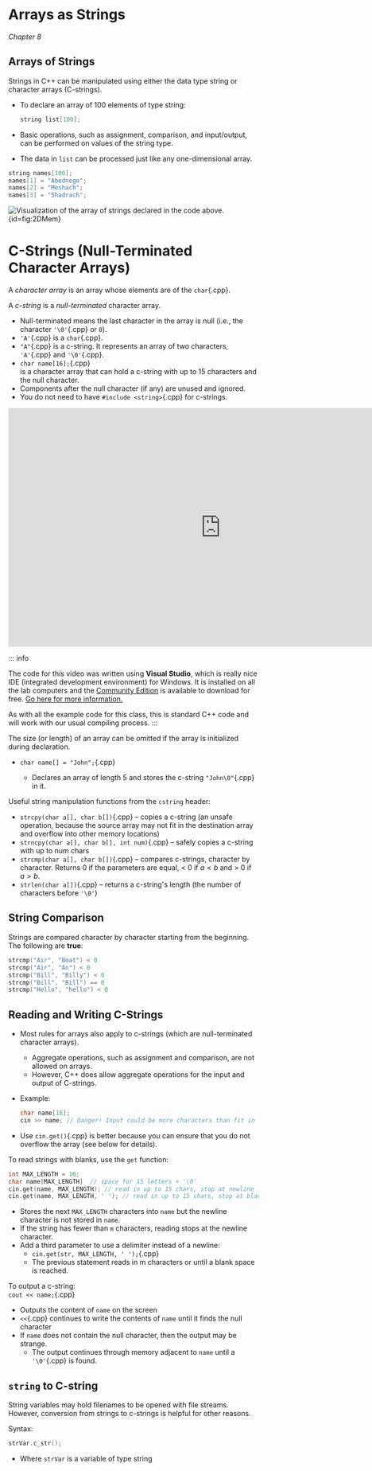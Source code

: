 Arrays as Strings
=================

*Chapter 8*

Arrays of Strings
-----------------

Strings in C++ can be manipulated using either the data type string or character
arrays (C-strings).

-   To declare an array of 100 elements of type string:

    ```cpp
    string list[100];
    ```

-   Basic operations, such as assignment, comparison, and input/output, can be performed on values of the string type.

-   The data in `list` can be processed just like any one-dimensional array.

```cpp
string names[100];
names[1] = "Abednego";
names[2] = "Meshach";
names[3] = "Shadrach";
```
![Visualization of the array of strings declared in the code above.](/images/arrays/array-of-strings.svg 'Visualization of the array of strings declared in the code above.'){id=fig:2DMem}


C-Strings (Null-Terminated Character Arrays)
============================================

A *character array* is an array whose elements are of the `char`{.cpp}.

A *c-string* is a *null-terminated* character array.

-   Null-terminated means the last character in the array is null (i.e., the character `'\0'`{.cpp} or `0`).
-   `'A'`{.cpp} is a `char`{.cpp}.
-   `"A"`{.cpp} is a c-string. It represents an array of two characters, `'A'`{.cpp} and `'\0'`{.cpp}.
-   `char name[16];`{.cpp}  
    is a character array that can hold a c-string with up to 15 characters and the null character.
-   Components after the null character (if any) are unused and ignored.
-   You do not need to have `#include <string>`{.cpp} for c-strings.


<div class="youtube">
<div><iframe width="853" height="480" src="https://www.youtube-nocookie.com/embed/510w-d3NVUk?showinfo=0&amp;rel=0" frameborder="0" allowfullscreen="allowfullscreen"></iframe></div>
</div>

::: info

The code for this video was written using **Visual Studio**, which is really nice IDE (integrated development environment) for Windows. It is installed on all the lab computers and the [Community Edition](https://visualstudio.microsoft.com/vs/community/) is available to download for free. [Go here for more information.](08-ide)

As with all the example code for this class, this is standard C++ code and will work with our usual compiling process.
:::

The size (or length) of an array can be omitted if the array is initialized during declaration.

-   `char name[] = "John";`{.cpp}

    +   Declares an array of length 5 and stores the c-string `"John\0"`{.cpp} in it.

Useful string manipulation functions from the `cstring` header:

-   `strcpy(char a[], char b[])`{.cpp} – copies a c-string (an unsafe operation, because the source array may not fit in the destination array and overflow into other memory locations)
-   `strncpy(char a[], char b[], int num)`{.cpp} – safely copies a c-string with up to num chars
-   `strcmp(char a[], char b[])`{.cpp} – compares c-strings, character by character. Returns 0 if the parameters are equal, \< 0 if $a < b$ and \> 0 if $a > b$.
-   `strlen(char a[])`{.cpp} – returns a c-string's length (the number of characters before `'\0'`)

String Comparison
-----------------

Strings are compared character by character starting from the beginning. The
following are **true**:

```cpp
strcmp("Air", "Boat") < 0
strcmp("Air", "An") < 0
strcmp("Bill", "Billy") < 0
strcmp("Bill", "Bill") == 0
strcmp("Hello", "hello") < 0
```

Reading and Writing C-Strings
-----------------------------

-   Most rules for arrays also apply to c-strings (which are null-terminated character arrays).
    +   Aggregate operations, such as assignment and comparison, are not allowed on arrays.
    +   However, C++ does allow aggregate operations for the input and output of C-strings.
-   Example:

    ```cpp
    char name[16];
    cin >> name; // Danger! Input could be more characters than fit in name[].
    ```
-   Use `cin.get()`{.cpp} is better because you can ensure that you do not overflow the array (see below for details).

To read strings with blanks, use the `get` function:

```cpp
int MAX_LENGTH = 16;
char name[MAX_LENGTH]  // space for 15 letters + '\0'
cin.get(name, MAX_LENGTH); // read in up to 15 chars, stop at newline
cin.get(name, MAX_LENGTH, ' '); // read in up to 15 chars, stop at blank space
```

-   Stores the next `MAX_LENGTH` characters into `name` but the newline character is not stored in `name`.
-   If the string has fewer than `m` characters, reading stops at the newline character.
-   Add a third parameter to use a delimiter instead of a newline:
    +   `cin.get(str, MAX_LENGTH, ' ');`{.cpp}
    +   The previous statement reads in m characters or until a blank space is reached.

To output a c-string:  
`cout << name;`{.cpp}

-   Outputs the content of `name` on the screen
-   `<<`{.cpp} continues to write the contents of `name` until it finds the null character
-   If `name` does not contain the null character, then the output may be strange.
    +   The output continues through memory adjacent to `name` until a `'\0'`{.cpp} is found.

`string` to C-string
--------------------

String variables may hold filenames to be opened with file streams. However, conversion from strings to c-strings is helpful for other reasons.

Syntax: 

```cpp 
strVar.c_str();
```

-   Where `strVar` is a variable of type string

